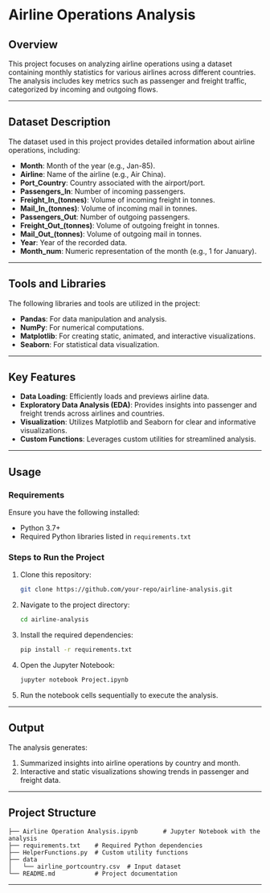 # Airline Operations Analysis

## Overview
This project focuses on analyzing airline operations using a dataset containing monthly statistics for various airlines across different countries. The analysis includes key metrics such as passenger and freight traffic, categorized by incoming and outgoing flows.

---

## Dataset Description
The dataset used in this project provides detailed information about airline operations, including:

- **Month**: Month of the year (e.g., Jan-85).
- **Airline**: Name of the airline (e.g., Air China).
- **Port_Country**: Country associated with the airport/port.
- **Passengers_In**: Number of incoming passengers.
- **Freight_In_(tonnes)**: Volume of incoming freight in tonnes.
- **Mail_In_(tonnes)**: Volume of incoming mail in tonnes.
- **Passengers_Out**: Number of outgoing passengers.
- **Freight_Out_(tonnes)**: Volume of outgoing freight in tonnes.
- **Mail_Out_(tonnes)**: Volume of outgoing mail in tonnes.
- **Year**: Year of the recorded data.
- **Month_num**: Numeric representation of the month (e.g., 1 for January).

---

## Tools and Libraries
The following libraries and tools are utilized in the project:

- **Pandas**: For data manipulation and analysis.
- **NumPy**: For numerical computations.
- **Matplotlib**: For creating static, animated, and interactive visualizations.
- **Seaborn**: For statistical data visualization.

---

## Key Features
- **Data Loading**: Efficiently loads and previews airline data.
- **Exploratory Data Analysis (EDA)**: Provides insights into passenger and freight trends across airlines and countries.
- **Visualization**: Utilizes Matplotlib and Seaborn for clear and informative visualizations.
- **Custom Functions**: Leverages custom utilities for streamlined analysis.

---

## Usage
### Requirements
Ensure you have the following installed:
- Python 3.7+
- Required Python libraries listed in `requirements.txt`

### Steps to Run the Project
1. Clone this repository:
   ```bash
   git clone https://github.com/your-repo/airline-analysis.git
   ```
2. Navigate to the project directory:
   ```bash
   cd airline-analysis
   ```
3. Install the required dependencies:
   ```bash
   pip install -r requirements.txt
   ```
4. Open the Jupyter Notebook:
   ```bash
   jupyter notebook Project.ipynb
   ```
5. Run the notebook cells sequentially to execute the analysis.

---

## Output
The analysis generates:
1. Summarized insights into airline operations by country and month.
2. Interactive and static visualizations showing trends in passenger and freight data.

---

## Project Structure
```
├── Airline Operation Analysis.ipynb       # Jupyter Notebook with the analysis
├── requirements.txt    # Required Python dependencies
├── HelperFunctions.py  # Custom utility functions
├── data
│   └── airline_portcountry.csv  # Input dataset
└── README.md           # Project documentation
```

---
